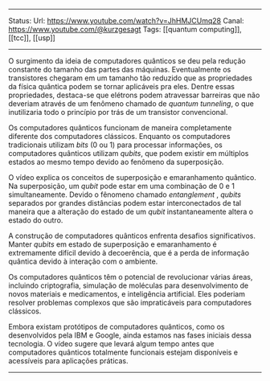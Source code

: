 
---

Status:
Url: https://www.youtube.com/watch?v=JhHMJCUmq28
Canal: https://www.youtube.com/@kurzgesagt
Tags: [[quantum computing]], [[tcc]], [[usp]]

---

O surgimento da ideia de computadores quânticos se deu pela redução constante do tamanho das partes das máquinas. Eventualmente os transistores chegaram em um tamanho tão reduzido que as propriedades da física quântica podem se tornar aplicáveis pra eles. Dentre essas propriedades, destaca-se que elétrons podem atravessar barreiras que não deveriam através de um fenômeno chamado de *quantum tunneling*, o que inutilizaria todo o princípio por trás de um transistor convencional.

Os computadores quânticos funcionam de maneira completamente diferente dos computadores clássicos. Enquanto os computadores tradicionais utilizam *bits* (0 ou 1) para processar informações, os computadores quânticos utilizam *qubits*, que podem existir em múltiplos estados ao mesmo tempo devido ao fenômeno da superposição.

O vídeo explica os conceitos de superposição e emaranhamento quântico. Na superposição, um *qubit* pode estar em uma combinação de 0 e 1 simultaneamente. Devido o fênomeno chamado *entanglement* , *qubits* separados por grandes distâncias podem estar interconectados de tal maneira que a alteração do estado de um *qubit* instantaneamente altera o estado do outro.

A construção de computadores quânticos enfrenta desafios significativos. Manter *qubits* em estado de superposição e emaranhamento é extremamente difícil devido à decoerência, que é a perda de informação quântica devido à interação com o ambiente.

Os computadores quânticos têm o potencial de revolucionar várias áreas, incluindo criptografia, simulação de moléculas para desenvolvimento de novos materiais e medicamentos, e inteligência artificial. Eles poderiam resolver problemas complexos que são impraticáveis para computadores clássicos.

Embora existam protótipos de computadores quânticos, como os desenvolvidos pela IBM e Google, ainda estamos nas fases iniciais dessa tecnologia. O vídeo sugere que levará algum tempo antes que computadores quânticos totalmente funcionais estejam disponíveis e acessíveis para aplicações práticas.

---